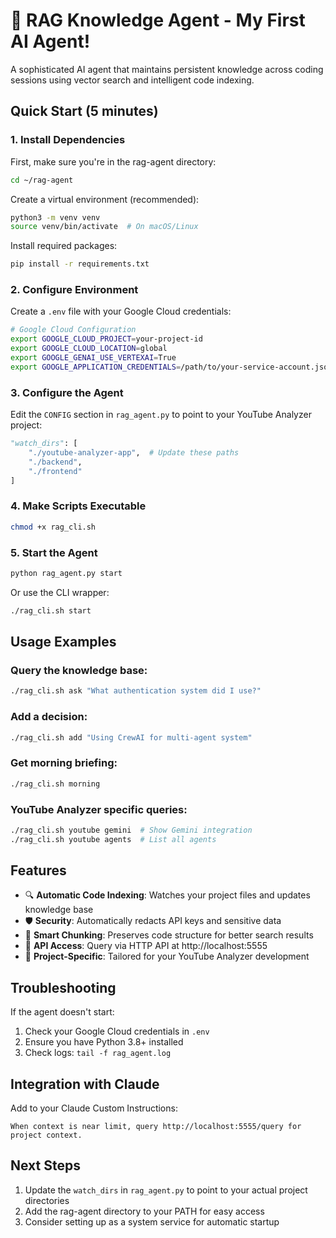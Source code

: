 # 🧠 RAG Knowledge Agent - My First AI Agent!

A sophisticated AI agent that maintains persistent knowledge across coding sessions using vector search and intelligent code indexing.

## Quick Start (5 minutes)

### 1. Install Dependencies

First, make sure you're in the rag-agent directory:
```bash
cd ~/rag-agent
```

Create a virtual environment (recommended):
```bash
python3 -m venv venv
source venv/bin/activate  # On macOS/Linux
```

Install required packages:
```bash
pip install -r requirements.txt
```

### 2. Configure Environment

Create a `.env` file with your Google Cloud credentials:
```bash
# Google Cloud Configuration
export GOOGLE_CLOUD_PROJECT=your-project-id
export GOOGLE_CLOUD_LOCATION=global
export GOOGLE_GENAI_USE_VERTEXAI=True
export GOOGLE_APPLICATION_CREDENTIALS=/path/to/your-service-account.json
```

### 3. Configure the Agent

Edit the `CONFIG` section in `rag_agent.py` to point to your YouTube Analyzer project:
```python
"watch_dirs": [
    "./youtube-analyzer-app",  # Update these paths
    "./backend",
    "./frontend"
]
```

### 4. Make Scripts Executable

```bash
chmod +x rag_cli.sh
```

### 5. Start the Agent

```bash
python rag_agent.py start
```

Or use the CLI wrapper:
```bash
./rag_cli.sh start
```

## Usage Examples

### Query the knowledge base:
```bash
./rag_cli.sh ask "What authentication system did I use?"
```

### Add a decision:
```bash
./rag_cli.sh add "Using CrewAI for multi-agent system"
```

### Get morning briefing:
```bash
./rag_cli.sh morning
```

### YouTube Analyzer specific queries:
```bash
./rag_cli.sh youtube gemini  # Show Gemini integration
./rag_cli.sh youtube agents  # List all agents
```

## Features

- 🔍 **Automatic Code Indexing**: Watches your project files and updates knowledge base
- 🛡️ **Security**: Automatically redacts API keys and sensitive data
- 🧠 **Smart Chunking**: Preserves code structure for better search results
- 📡 **API Access**: Query via HTTP API at http://localhost:5555
- 🎯 **Project-Specific**: Tailored for your YouTube Analyzer development

## Troubleshooting

If the agent doesn't start:
1. Check your Google Cloud credentials in `.env`
2. Ensure you have Python 3.8+ installed
3. Check logs: `tail -f rag_agent.log`

## Integration with Claude

Add to your Claude Custom Instructions:
```
When context is near limit, query http://localhost:5555/query for project context.
```

## Next Steps

1. Update the `watch_dirs` in `rag_agent.py` to point to your actual project directories
2. Add the rag-agent directory to your PATH for easy access
3. Consider setting up as a system service for automatic startup
